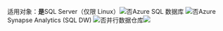 <Token>适用对象：**是**SQL Server（仅限 Linux）![否](media/yes.png)Azure SQL 数据库 ![否](media/no.png)Azure Synapse Analytics (SQL DW) ![否](media/no.png)并行数据仓库![](media/no.png)</Token>